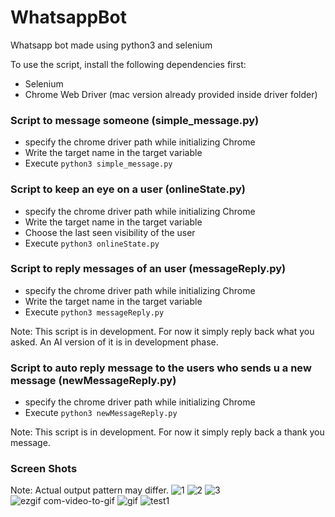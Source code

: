 # WhatsappBot
Whatsapp bot made using python3 and selenium

To use the script, install the following dependencies first:
* Selenium
* Chrome Web Driver (mac version already provided inside driver folder)

### Script to message someone (simple_message.py)
* specify the chrome driver path while initializing Chrome
* Write the target name in the target variable
* Execute ```python3 simple_message.py```

### Script to keep an eye on a user (onlineState.py)
* specify the chrome driver path while initializing Chrome
* Write the target name in the target variable
* Choose the last seen visibility of the user
* Execute ```python3 onlineState.py```

### Script to reply messages of an user (messageReply.py)
* specify the chrome driver path while initializing Chrome
* Write the target name in the target variable
* Execute ```python3 messageReply.py```

Note: This script is in development. For now it simply reply back what you asked. An AI version of it is in development phase.

### Script to auto reply message to the users who sends u a new message (newMessageReply.py)
* specify the chrome driver path while initializing Chrome
* Execute ```python3 newMessageReply.py```

Note: This script is in development. For now it simply reply back a thank you message.


### Screen Shots
Note: Actual output pattern may differ.
![1](https://user-images.githubusercontent.com/43731599/79439894-ffe17400-7ff2-11ea-9f12-1076a34a1d30.jpeg)
![2](https://user-images.githubusercontent.com/43731599/79439903-0374fb00-7ff3-11ea-88da-a4b6e513841e.jpeg)
![3](https://user-images.githubusercontent.com/43731599/79478102-9ed49300-8028-11ea-9f71-8f9e1bafbcbe.jpg)
![ezgif com-video-to-gif](https://user-images.githubusercontent.com/43731599/79620034-3ec71500-812c-11ea-9f02-948834162a94.gif)
![gif](https://user-images.githubusercontent.com/43731599/79632685-93937b80-817e-11ea-83d4-bc4f43e1e08e.gif)
![test1](https://user-images.githubusercontent.com/43731599/79477953-72b91200-8028-11ea-9395-e6837b5eb1a1.jpeg)

